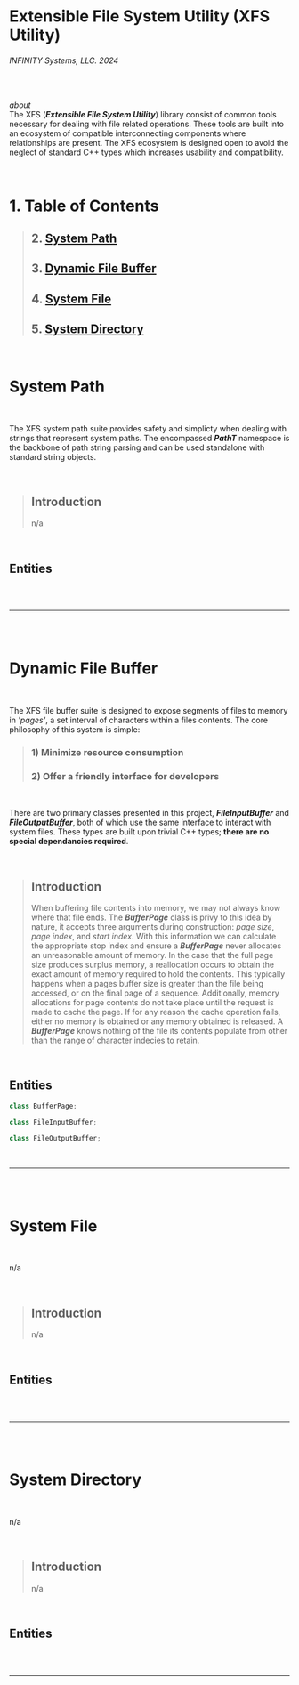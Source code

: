 # Extensible File System Utility (XFS Utility)
###### INFINITY Systems, LLC. 2024

<br/>

*about*
<br/>
The XFS (***Extensible File System Utility***) library consist of common tools necessary for dealing with file related operations. These tools are built into an ecosystem of compatible interconnecting components where relationships are present. The XFS ecosystem is designed open to avoid the neglect of standard C++ types which increases usability and compatibility.

<br/>

# 1. Table of Contents
>
> ## 2. [System Path](#system-path)
> ## 3. [Dynamic File Buffer](#dynamic-file-buffer)
> ## 4. [System File](#system-file)
> ## 5. [System Directory](#system-directory)

<br/>

# System Path

<br/>

The XFS system path suite provides safety and simplicty when dealing with strings that represent system paths. The encompassed ***PathT*** namespace is the backbone of path string parsing and can be used standalone with standard string objects.

<br/>

> ## **Introduction**
> n/a

<br/>

## Entities
```cpp
```

<br/>

---

<br/>
<br/>

# Dynamic File Buffer

<br/>

The XFS file buffer suite is designed to expose segments of files to memory in *'pages'*, a set interval of characters within a files contents. The core philosophy of this system is simple:
> ### 1) Minimize resource consumption
> ### 2) Offer a friendly interface for developers

<br/>

There are two primary classes presented in this project, ***FileInputBuffer*** and ***FileOutputBuffer***, both of which use the same interface to interact with system files. These types are built upon trivial C++ types; **there are no special dependancies required**.

<br/>

> ## **Introduction**
> When buffering file contents into memory, we may not always know where that file ends. The ***BufferPage*** class is privy to this idea by nature, it accepts three arguments during construction: *page size*, *page index*, and *start index*. With this information we can calculate the appropriate stop index and ensure a ***BufferPage*** never allocates an unreasonable amount of memory. In the case that the full page size produces surplus memory, a reallocation occurs to obtain the exact amount of memory required to hold the contents. This typically happens when a pages buffer size is greater than the file being accessed, or on the final page of a sequence. Additionally, memory allocations for page contents do not take place until the request is made to cache the page. If for any reason the cache operation fails, either no memory is obtained or any memory obtained is released. A ***BufferPage*** knows nothing of the file its contents populate from other than the range of character indecies to retain.

<br/>

## Entities
```cpp
class BufferPage;

class FileInputBuffer;

class FileOutputBuffer;
```

<br/>

---

<br/>
<br/>

# System File

<br/>

n/a

<br/>

> ## **Introduction**
> n/a

<br/>

## Entities
```cpp
```

<br/>

---

<br/>
<br/>

# System Directory

<br/>

n/a

<br/>

> ## **Introduction**
> n/a

<br/>

## Entities
```cpp
```

<br/>

---

<br/>
<br/>

